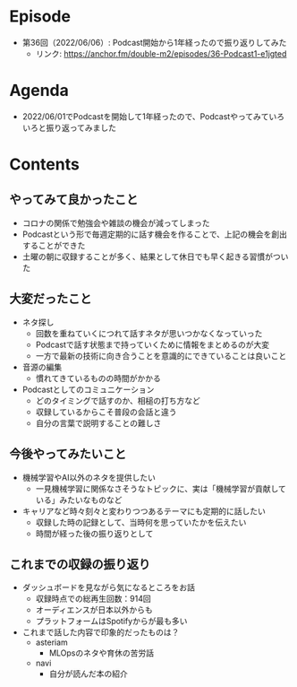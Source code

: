 # Episode

- 第36回（2022/06/06）: Podcast開始から1年経ったので振り返りしてみた
  - リンク: https://anchor.fm/double-m2/episodes/36-Podcast1-e1jgted

# Agenda

- 2022/06/01でPodcastを開始して1年経ったので、Podcastやってみていろいろと振り返ってみました

# Contents

## やってみて良かったこと
- コロナの関係で勉強会や雑談の機会が減ってしまった
- Podcastという形で毎週定期的に話す機会を作ることで、上記の機会を創出することができた
- 土曜の朝に収録することが多く、結果として休日でも早く起きる習慣がついた

## 大変だったこと

- ネタ探し
  - 回数を重ねていくにつれて話すネタが思いつかなくなっていった
  - Podcastで話す状態まで持っていくために情報をまとめるのが大変
  - 一方で最新の技術に向き合うことを意識的にできていることは良いこと
- 音源の編集
  - 慣れてきているものの時間がかかる
- Podcastとしてのコミュニケーション
  - どのタイミングで話すのか、相槌の打ち方など
  - 収録しているからこそ普段の会話と違う
  - 自分の言葉で説明することの難しさ

## 今後やってみたいこと

- 機械学習やAI以外のネタを提供したい
  - 一見機械学習に関係なさそうなトピックに、実は「機械学習が貢献している」みたいなものなど
- キャリアなど時々刻々と変わりつつあるテーマにも定期的に話したい
  - 収録した時の記録として、当時何を思っていたかを伝えたい
  - 時間が経った後の振り返りとして

## これまでの収録の振り返り

- ダッシュボードを見ながら気になるところをお話
  - 収録時点での総再生回数：914回
  - オーディエンスが日本以外からも
  - プラットフォームはSpotifyからが最も多い
- これまで話した内容で印象的だったものは？
  - asteriam
    - MLOpsのネタや育休の苦労話
  - navi
    - 自分が読んだ本の紹介
